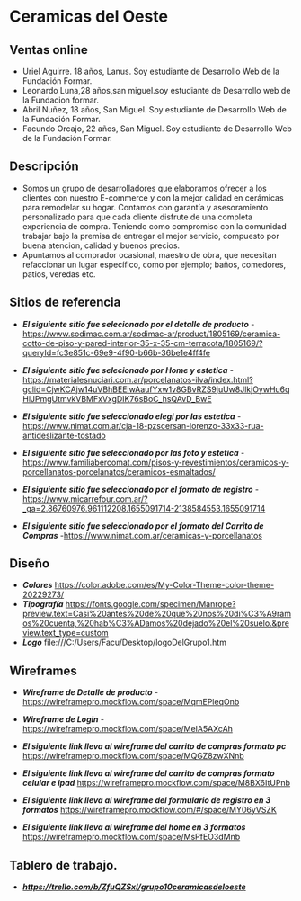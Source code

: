 # Ceramicas del Oeste
## Ventas online
- Uriel Aguirre. 18 años, Lanus. Soy estudiante de Desarrollo Web de la Fundación Formar.
- Leonardo Luna,28 años,san miguel.soy estudiante de Desarrollo  web de la Fundacion formar.
- Abril Nuñez, 18 años, San Miguel. Soy estudiante de Desarrollo Web de la Fundación Formar.
- Facundo Orcajo, 22 años, San Miguel. Soy estudiante de Desarrollo Web de la Fundación Formar.

## Descripción
- Somos un grupo de desarrolladores que elaboramos  ofrecer a los clientes con nuestro E-commerce y con la mejor calidad en cerámicas para remodelar su hogar. Contamos con garantía y asesoramiento personalizado para que cada cliente disfrute de una completa experiencia de compra. Teniendo como compromiso con la comunidad trabajar bajo la premisa de entregar el mejor servicio, compuesto por buena atencion, calidad y buenos precios.
- Apuntamos al comprador ocasional, maestro de obra, que necesitan refaccionar un lugar específico, como por ejemplo; baños, comedores, patios, veredas etc.

## Sitios de referencia
- **_El siguiente sitio fue selecionado por el detalle de producto_**
-https://www.sodimac.com.ar/sodimac-ar/product/1805169/ceramica-cotto-de-piso-y-pared-interior-35-x-35-cm-terracota/1805169/?queryId=fc3e851c-69e9-4f90-b66b-36be1e4ff4fe 

- **_El siguiente sitio fue selecionado por Home y estetica_**
-https://materialesnuciari.com.ar/porcelanatos-ilva/index.html?gclid=CjwKCAjw14uVBhBEEiwAaufYxw1v8GBvRZS9juUw8JlkjOywHu6qHlJPmgUtmvkVBMFxVxgDIK76sBoC_hsQAvD_BwE

- **_El siguiente sitio fue seleccionado elegi por las estetica_** 
-https://www.nimat.com.ar/cja-18-pzscersan-lorenzo-33x33-rua-antideslizante-tostado

- **_El siguiente sitio fue seleccionado por las foto y estetica_**
-https://www.familiabercomat.com/pisos-y-revestimientos/ceramicos-y-porcellanatos-porcelanatos/ceramicos-esmaltados/

- **_El siguiente sitio fue seleccionado por el formato de registro_**
-https://www.micarrefour.com.ar/?_ga=2.86760976.961112208.1655091714-2138584553.1655091714

- **_El siguiente sitio fue seleccionado por el formato del Carrito de Compras_**
-https://www.nimat.com.ar/ceramicas-y-porcellanatos

## Diseño
- **_Colores_**
https://color.adobe.com/es/My-Color-Theme-color-theme-20229273/
- **_Tipografía_**
https://fonts.google.com/specimen/Manrope?preview.text=Casi%20antes%20de%20que%20nos%20di%C3%A9ramos%20cuenta,%20hab%C3%ADamos%20dejado%20el%20suelo.&preview.text_type=custom
- **_Logo_**
file:///C:/Users/Facu/Desktop/logoDelGrupo1.htm

## Wireframes
- **_Wireframe de Detalle de producto_**
-https://wireframepro.mockflow.com/space/MqmEPleqOnb
- **_Wireframe de Login_**
-https://wireframepro.mockflow.com/space/MeIA5AXcAh

- **_El siguiente link lleva al wireframe del carrito de compras formato pc_**
https://wireframepro.mockflow.com/space/MQGZ8zwXNnb

- **_El siguiente link lleva al wireframe del carrito de compras formato celular e ipad_**
https://wireframepro.mockflow.com/space/M8BX6ItUPnb

- **_El siguiente link lleva al wireframe del formulario de registro en 3 formatos_**
https://wireframepro.mockflow.com/#/space/MY06yVSZK

- **_El siguiente link lleva al wireframe del home en 3 formatos_**
https://wireframepro.mockflow.com/space/MsPfEO3dMnb


## Tablero de trabajo.
- **_https://trello.com/b/ZfuQZSxI/grupo10ceramicasdeloeste_**